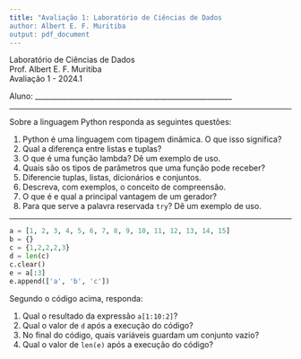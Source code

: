 ```yaml
---
title: "Avaliação 1: Laboratório de Ciências de Dados
author: Albert E. F. Muritiba
output: pdf_document
---
```


Laboratório de Ciências de Dados<br>
Prof. Albert E. F. Muritiba<br>
Avaliação 1 - 2024.1

Aluno: _______________________________________________________<br>

---

Sobre a linguagem Python responda as seguintes questões:

1. Python é uma linguagem com tipagem dinâmica. O que isso significa? 
1. Qual a diferença entre listas e tuplas?
1. O que é uma função lambda? Dê um exemplo de uso.
1. Quais são os tipos de parâmetros que uma função pode receber?
1. Diferencie tuplas, listas, dicionários e conjuntos.
1. Descreva, com exemplos, o conceito de compreensão.
1. O que é e qual a principal vantagem de um gerador?
1. Para que serve a palavra reservada `try`? Dê um exemplo de uso.

---
```Python
a = [1, 2, 3, 4, 5, 6, 7, 8, 9, 10, 11, 12, 13, 14, 15]
b = {}
c = {1,2,2,2,3}
d = len(c)
c.clear()
e = a[:3]
e.append(['a', 'b', 'c'])
```
Segundo o código acima, responda:

1. Qual o resultado da expressão `a[1:10:2]`?
2. Qual o valor de `d` após a execução do código?
3. No final do código, quais variáveis guardam um conjunto vazio?
4. Qual o valor de `len(e)` após a execução do código?